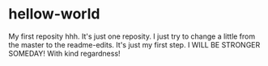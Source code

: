 # hellow-world
My first reposity hhh.
It's just one reposity.
I just try to change a little from the master to the readme-edits.
It's just my first step.
I WILL BE STRONGER SOMEDAY!
With kind regardness!
